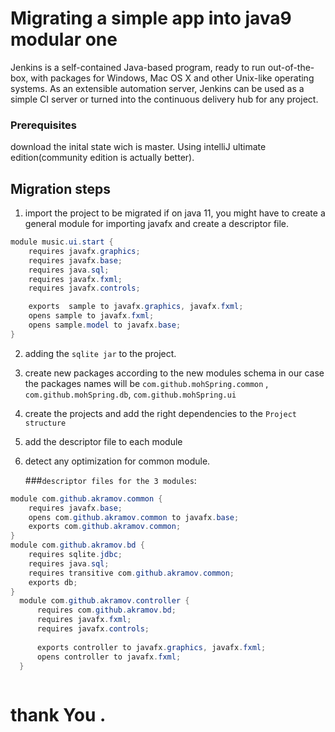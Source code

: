 # Migrating a simple app into java9 modular one
Jenkins is a self-contained Java-based program, ready to run out-of-the-box, with packages for Windows, Mac OS X and other Unix-like operating systems. As an extensible automation server, Jenkins can be used as a simple CI server or turned into the continuous delivery hub for any project.


### Prerequisites
download the inital state wich is master.
Using intelliJ ultimate edition(community edition is actually better).

## Migration steps
1. import the project to be migrated if on java 11, you  might have to create a general module for importing javafx and create a descriptor file.
```java
module music.ui.start {
    requires javafx.graphics;
    requires javafx.base;
    requires java.sql;
    requires javafx.fxml;
    requires javafx.controls;

    exports  sample to javafx.graphics, javafx.fxml;
    opens sample to javafx.fxml;
    opens sample.model to javafx.base;
}
```
2. adding the `sqlite jar` to the project.
3. create new packages according to the new modules schema in our case 
the packages names will be `com.github.mohSpring.common` , `com.github.mohSpring.db`, `com.github.mohSpring.ui`
4. create the projects and add the right dependencies to the `Project structure`
5. add the descriptor file to each module
6. detect any optimization for common module.

    ###`descriptor files for the 3 modules`:
```java
module com.github.akramov.common {
    requires javafx.base;
    opens com.github.akramov.common to javafx.base;
    exports com.github.akramov.common;
}    
module com.github.akramov.bd {
    requires sqlite.jdbc;
    requires java.sql;
    requires transitive com.github.akramov.common;
    exports db;
}
  module com.github.akramov.controller {
      requires com.github.akramov.bd;
      requires javafx.fxml;
      requires javafx.controls;
  
      exports controller to javafx.graphics, javafx.fxml;
      opens controller to javafx.fxml;
  }
       
 ```
 # thank You .